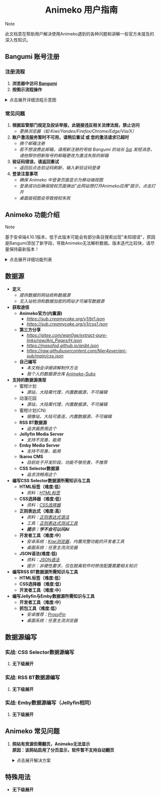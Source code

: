 <h1 align="center">Animeko 用户指南</h1>

> [!NOTE] 
> 此文档意在帮助用户解决使用Animeko遇到的各种问题和讲解一些官方未提及的深入性知识。

## **Bangumi 账号注册**
### **注册流程**
1. **浏览器中访问 [Bangumi](https://bgm.tv)**
2. **按图示流程操作**
  <details>
    <summary>点击展开详细流程示意图</summary>

  | ![点击注册](https://i.imgs.ovh/2025/05/13/v1YXp.jpeg) | ![选择绿色区任意项](https://i.imgs.ovh/2025/05/13/v14S6.jpeg) |
  |:----------------------------------------------------:|:----------------------------------------------------:|
  | ![完善信息](https://i.imgs.ovh/2025/05/13/v1EMO.jpeg) | ![查看邮件](https://i.imgs.ovh/2025/05/13/v1dhd.jpeg) |
  | ![复制激活码](https://i.imgs.ovh/2025/05/13/v1tjg.jpeg) | ![激活账号](https://i.imgs.ovh/2025/05/13/v1K60.jpeg) |
  | ![激活成功](https://i.imgs.ovh/2025/05/13/v1pdY.jpeg) |
  </details>

### 常见问题
1. **根据监管部门规定及投诉举报，此链接违反相关法律法规，禁止访问**
    - *更换浏览器（如 Kiwi/Yandex/Firefox/Chrome/Edge/Via/X）*
2. **账户激活服务暂时不可用，请稍后重试 或 您的激活请求已超时**
    - *换个邮箱注册*
    - *若不想浪费此邮箱，请用新注册的号给 Bangumi 的站长 [Sai](https://bgm.tv/user/sai) 发短消息，请他帮你把新账号的邮箱更改为激活失败的邮箱*
3. **验证码错误，请返回重试**
    - *返回后点击验证码刷新，输入新验证码登录*
4. **登录注意事项**
    - *确保 Animeko 中登录页面显示为移动端视图*
    - *登录成功后确保授权页面弹出"此网站想打开Animeko应用"提示，点击打开*
    - *桌面版视图会导致授权失败*


## **Animeko 功能介绍**
> [!NOTE]
> 基于安卓端4.10.1版本，低于此版本可能会有部分条目搜索出现"未知错误"，原因是Bangumi添加了新字段，导致Animeko无法解析数据。版本迭代比较快，请尽量保持最新版本！
<details>
  <summary>点击展开详细功能列表</summary>

- **界面**
    - **语言**
        - *界面显示的语言*
    - **初始页面**
        - *启动时的默认页面*
    - **使用新版条目查询接口**
        - *第三方查询接口（可能数据不全）*
    - **NSFW内容**
        - *是否显示里番（Bangumi新用户需等待4个月）*
    - **列表滚动动画**
        - *若使用卡顿可关闭*
    - **点亮模式**
        - *高亮显示已看剧集*
- **主题与色彩**
    - **高对比度深色主题**
        - *适合AMOLED屏幕，较省电*
    - **播放页始终使用深色主题**
        - *播放页无视全局主题设置*
    - **条目详情页使用动态主题**
        - *根据条目封面主色调动态生成主题*
- **播放器和弹幕过滤**
    - **竖屏模式显示全屏按钮**
        - *效果如功能描述*
    - **启动正则弹幕过滤器**
        - *是否启用弹幕正则过滤*
    - **弹幕正则过滤器管理**
        - *添加正则表达式过滤弹幕*
    - **发送弹幕时自动暂停播放**
        - *效果如功能描述*
    - **观看90%后自动标记看过**
        - *进度达90%后自动标记为已看并同步到 Bangumi 收藏*
    - **选择数据源后自动关闭弹窗**
        - *选择数据源后自动关闭数据源选择界面*
    - **旋转屏幕时自动全屏**
        - *部分系统可能需要取消锁定旋转*
    - **自动连播**
        - *自动切换下一集*
    - **播放失败时自动切换资源**
        - *切换当前数据源其它线路 或 其他数据源*
    - **长按快进速度**
        - *设置长按快进倍速*
- **数据源管理**
    - **数据源订阅**
        - *远程JSON配置拉取（每次启动软件会自动更新配置）*
        - *删除订阅后，来自该订阅的数据源会一起删除*
    - **数据源列表**
        - *包含订阅源、自建源、内置数据源*
        - *长按`≡`拖动排序*
        - *删除来自订阅的数据源后，下次启动应用会自动从订阅更新回来*
    - **开始测试**
        - *测试数据源可用性（`×`表示可能需代理）*
- **观看偏好**
    - **字幕语言**
        - *默认搜索所选字幕语言的资源*
        - *拖动`≡`排序，越靠前优先级越高*
    - **分辨率**
        - *默认搜索所选分辨率的资源*
        - *拖动`≡`排序，越靠前优先级越高*
    - **字幕组**
        - *默认搜索输入的字幕组的资源*
        - *支持正则表达式，多个字幕组用逗号分隔，越靠前优先级越高*
    - **优先选择数据源类型**
        - *可选 在线/BT/无偏好*
    - **快速选择在线数据线**
        - *排序靠前数据源优先播放（推荐开启）*
    - **最长等待时间**
        - *按偏好匹配资源的超时时间*
    - **显示禁用的数据源**
        - *在数据源选择界面显示禁用的数据源*
    - **隐藏无字幕资源**
        - *折叠 无字幕/未知字幕格式 的资源*
    - **完结一年后隐藏单集BT资源**
        - *老资源可能没速度*
    - **BT资源优先选择季度全集**
        - *整季的资源一般下载更快（推荐开启）*
    - **自动启用上次临时启用的数据源**
        - *若临时选择了禁用的数据源，下次播放该番会自动选择该数据源*
- **弹幕源**
    - **全球加速**
        - *仅推荐中国大陆外用户开启*
    - **开始测试**
        - *测试弹幕服务器连接速度*
- **代理**
    - **全局代理设置**
        - *影响Bangumi和所有数据源*
        - *建议保持“禁用”或“系统代理”*
        - *错误的自定义代理会导致软件网络错误*
        - *自定义代理支持 Socks5 和 HTTP协议*
- **BitTorrent**
    - **BT下载速度限制**
        - *建议无限制*
    - **BT上传(做种)速度限制**
        - *流量用户拉到最低，WiFi用户尽量≥2MB/s，避免死种*
    - **分享率限制**
        - *流量用户拉到最低，WiFi用户尽量≥2MB/s，避免死种*
    - **计费网络限制上传**
        - *计费网络用户可开启（限制上传速度为1KB/s）*
    - **Peer过滤和屏蔽设置**
        - *在下载或上传数据时不与黑名单和被规则过滤的客户端连接*
        - *若不知道这是什么请不要修改*
        - **过滤规则订阅**
        - **本地过滤规则**
        - **过滤IP地址**
        - **过滤客户端指纹**
        - **过滤客户端类型**
        - **IP黑名单设置**
- **软件更新**
    - **自动检查更新**
        - *推荐开启*
    - **更新类型**
        - *推荐正式版 > 测试版 > 每日构建版*
    - **应用内下载**
        - *推荐开启*
    - **自动下载应用**
        - *推荐开启，版本迭代较快，老版本可能会有未知错误*
- **日志**
    - **反馈日志**
        - *仅限反馈使用*
    - **分享当日日志文件**
        - *推荐使用*
    - **复制当日日志内容**
        - *移动端不推荐使用，日志内容较多，可能造成输入法卡死且复制的内容不全*
- **关于**
    - **版本号**
        - *点击5次可开启调试模式*
    - **更新说明**
        - *查看 [更新日志](https://github.com/open-ani/animeko/release)*
    - **官网**
        - *访问 [Animeko官网](https:myani.org)*
    - **反馈建议**
        - *访问 [Animeko仓库Issues页面](https://github.com/open-ani/animeko/issues)*
    - **源代码**
        - *访问 [Animeko仓库主页](https://github.com/open-ani/animeko)*
    - **开发者名单**
        - *查看 [所有开发者](https://github.com/open-ani/animeko/graphs/contributors)* 
    - **鸣谢**
        - *提供API的第三方：[Bangumi](https://bangumi.tv)，[弹弹Play](https://dandanplay.com)*
    - **交流群**
        - *官方QQ群 和 Telegram群*
- **调试模式**
    - **调试模式状态**
        - *不使用时请关闭，调试模式可能会造成卡顿*
    - **显示所有剧集**
        - *显示SP、OP、ED等，目前仅少数在线源支持，谨慎启用*
    - **计费网络信息**
        - *支持计费网络最小上传*
        - *是否为计费网络*
    - **进入新手向导**
    - **重置新手引导状态**
        - *重置后，下次启动软件会进入新手引导*
    - **获取 Bangumi access token**
    - **获取 Ani access token**
    - **Crush**
</details>


## **数据源**
- **定义**
    - *提供数据的网站统称数据源*
    - *无入站检测和数据加密的网站才可编写数据源*
- **获取途径**
    - **Animeko官方(内置源)**
        - *https://sub.creamycake.org/v1/bt1.json*
        - *https://sub.creamycake.org/v1/css1.json*
    - **第三方分享**
        - *https://gitee.com/wan0ge/extract-pure-links/raw/Ani_Pages/H.json*
        - *https://masofod.github.io/anibt.json*
        - *https://raw.githubusercontent.com/Nier4ever/ani-sub/main/css.json*
    - **自己编写**
        - *本文档会详细讲解制作方法*
        - *我个人的数据源仓库 [Animeko-Subs](https://github.com/otakudesuwa/animeko-subs)*
- **支持的数据源类型**
    - 蜜柑计划
        - *源站，大陆需代理，内置数据源，不可编辑*
    - 动漫花园
        - *源站，大陆需代理，内置数据源，不可编辑*
    - 蜜柑计划(CN)
        - *镜像站，大陆可直连，内置数据源，不可编辑*
    - **RSS BT数据源**
        - *追求画质用这个*
    - **Jellyfin Media Server**
        - *支持不完善，能用*
    - **Emby Media Server**
        - *支持不完善，能用*
    - **Ikaros CMS**
        - *目前处于开发阶段，功能不够完善，不推荐*
    - **CSS Selector数据源**
        - *追求流畅用这个*
- **编写CSS Selector数据源所需知识与工具**
    - **HTML标签（难度:低）**
        - *资料：[HTML标签](https://www.w3school.com.cn/tags/index.asp)*
    - **CSS选择器（难度:低）**
        - *资料：[CSS选择器](https://www.runoob.com/cssref/css-selectors.html)*
    - **正则表达式（难度:高）**
        - *资料：[正则表达式语法](https://stackoverflow.org.cn/regexsucha)*
        - *工具：[正则表达式测试工具](https://stackoverflow.org.cn/regex)*
        - ***提示：学不会可以问AI***
    - **开发者工具（难度:中）**
        - *安卓系统：[Kiwi浏览器](https://github.com/kiwibrowser/src.next/releases/latest)，内置完整功能的开发者工具*
        - *桌面系统：任意主流浏览器*
    - **JSON语法(难度:低)**
        - *资料：[JSON语法](https://www.runoob.com/json/json-syntax.html)*
        - *提示：非硬性要求，仅在脱离软件时修改配置需要相关知识*
- **编写RSS BT数据源所需知识与工具**
    - **HTML标签（难度:低）**
    - **CSS选择器（难度:低）**
    - **开发者工具（难度:中）**
- **编写Jellyfin与Emby数据源所需知识与工具**
    - **开发者工具（难度:中）**
    - **抓包工具（难度:低）**
        - *安卓推荐：[ProxyPin](https://github.com/wanghongenpin/proxypin/releases/latest)*
        - *桌面系统：任意主流浏览器*


## **数据源编写**
### **实战: CSS Selector数据源编写**
1. **无下级展开**
### **实战: RSS BT数据源编写**
1. **无下级展开**
### **实战: Emby数据源编写（Jellyfin相同）**
1. **无下级展开**


## **Animeko 常见问题**
1. **网站有资源但需翻页，Animeko无法显示**    
 **原因：该网站启用了分页显示，软件暂不支持自动翻页**
   <details>
      <summary>点击展开解决方案</summary>
    
   - **解决方案：**
      1. *进入该数据源的编辑页面*
      2. *若不可编辑则点右上角菜单，选择 导出配置，新建Selector模板，进入新模板编辑页面，点右上角菜单，选择 从剪贴板导入配置*
      3. *复制搜索链接，将{keyword}替换为有多页搜索结果的关键词并用浏览器打开*
      4. *手动翻页，复制翻页后的链接，替换数据源编辑页的搜索链接，把搜索关键词替换为{keyword}*
      5. *一般链接末尾显示的数字是页码，search或keyword后的长字符串为关键词*
   - **示例：**
      1. *在girlgirllove中搜索"日常"*
      2. *网页里显示在第2页，软件内无结果*
      3. *仅需在搜索链接末尾加上"&page=2"即可*
      4. *暂无其它解决方法，请等开发者更新*
   </details>


## **特殊用法**
- **无下级展开**
